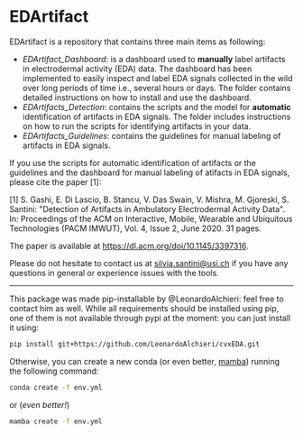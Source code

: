 
# EDArtifact 
EDArtifact is a repository that contains three main items as following:

- *EDArtifact_Dashboard*: is a dashboard used to **manually** label artifacts in electrodermal activity (EDA) data. The dashboard has been implemented to easily inspect and label EDA signals collected in the wild over long periods of time i.e., several hours or days. The folder contains detailed instructions on how to install and use the dashboard.
- *EDArtifacts_Detection*: contains the scripts and the model for **automatic** identification of artifacts in EDA signals. The folder includes instructions on how to run the scripts for identifying artifacts in your data. 
- *EDArtifacts_Guidelines*: contains the guidelines for manual labeling of artifacts in EDA signals.

If you use the scripts for automatic identification of artifacts or the guidelines and the dashboard for manual labeling of atifacts in EDA signals, please cite the paper [1]: 

[1] S. Gashi, E. Di Lascio, B. Stancu, V. Das Swain, V. Mishra, M. Gjoreski, S. Santini: "Detection of Artifacts in Ambulatory Electrodermal Activity Data". In:  Proceedings of the ACM on Interactive, Mobile, Wearable and Ubiquitous Technologies (PACM IMWUT), Vol. 4, Issue 2, June 2020. 31 pages. 

The paper is available at https://dl.acm.org/doi/10.1145/3397316. 

Please do not hesitate to contact us at silvia.santini@usi.ch if you have any questions in general or experience issues with the tools.

-----
This package was made pip-installable by @LeonardoAlchieri: feel free to contact him as well. While all requirements should be installed using pip, one of them is not available through pypi at the moment: you can just install it using:
```bash
pip install git+https://github.com/LeonardoAlchieri/cvxEDA.git
```
Otherwise, you can create a new conda (or even better, [mamba](https://github.com/mamba-org/mamba)) running the following command:
```bash
conda create -f env.yml
```
or (*even better!*)
```bash
mamba create -f env.yml
```









